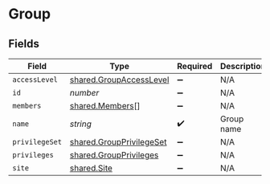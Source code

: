 # Group


## Fields

| Field                                                                | Type                                                                 | Required                                                             | Description                                                          | Example                                                              |
| -------------------------------------------------------------------- | -------------------------------------------------------------------- | -------------------------------------------------------------------- | -------------------------------------------------------------------- | -------------------------------------------------------------------- |
| `accessLevel`                                                        | [shared.GroupAccessLevel](../../models/shared/groupaccesslevel.md)   | :heavy_minus_sign:                                                   | N/A                                                                  |                                                                      |
| `id`                                                                 | *number*                                                             | :heavy_minus_sign:                                                   | N/A                                                                  | 1                                                                    |
| `members`                                                            | [shared.Members](../../models/shared/members.md)[]                   | :heavy_minus_sign:                                                   | N/A                                                                  |                                                                      |
| `name`                                                               | *string*                                                             | :heavy_check_mark:                                                   | Group name                                                           | Administrators                                                       |
| `privilegeSet`                                                       | [shared.GroupPrivilegeSet](../../models/shared/groupprivilegeset.md) | :heavy_minus_sign:                                                   | N/A                                                                  |                                                                      |
| `privileges`                                                         | [shared.GroupPrivileges](../../models/shared/groupprivileges.md)     | :heavy_minus_sign:                                                   | N/A                                                                  |                                                                      |
| `site`                                                               | [shared.Site](../../models/shared/site.md)                           | :heavy_minus_sign:                                                   | N/A                                                                  |                                                                      |